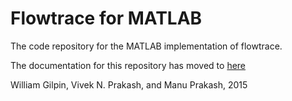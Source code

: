 # Flowtrace for MATLAB

The code repository for the MATLAB implementation of flowtrace.

The documentation for this repository has moved to [here](http://williamgilpin.github.io/flowtrace_docs/flowtrace_matlab.html)

William Gilpin, Vivek N. Prakash, and Manu Prakash, 2015